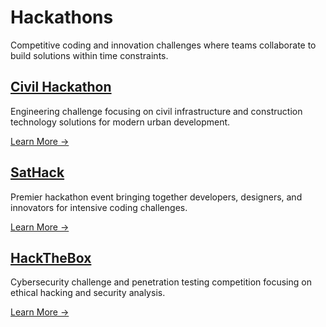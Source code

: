 # Hackathons

Competitive coding and innovation challenges where teams collaborate to build solutions within time constraints.


## [Civil Hackathon](./hackathons/civil-hackathon)
Engineering challenge focusing on civil infrastructure and construction technology solutions for modern urban development.

[Learn More →](./hackathons/civil-hackathon)

## [SatHack](./hackathons/sathack)
Premier hackathon event bringing together developers, designers, and innovators for intensive coding challenges.

[Learn More →](./hackathons/sathack)

## [HackTheBox](./hackathons/hackthebox)
Cybersecurity challenge and penetration testing competition focusing on ethical hacking and security analysis.

[Learn More →](./hackathons/hackthebox)